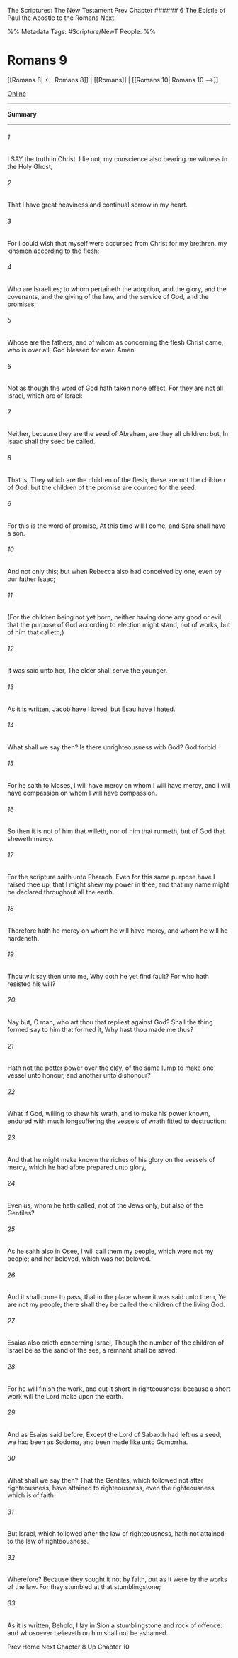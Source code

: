 The Scriptures: The New Testament
Prev
Chapter ###### 6
The Epistle of Paul the Apostle to the Romans
Next

%% Metadata
Tags: #Scripture/NewT
People: 
%%
# Romans 9
[[Romans 8| <-- Romans 8]] | [[Romans]] | [[Romans 10| Romans 10 -->]]

[Online](https://churchofjesuschrist.org/study/scriptures/nt/rom/9?lang=eng)

---
__Summary__



---
###### 1
I SAY the truth in Christ, I lie not, my conscience also bearing me witness in the Holy Ghost,
###### 2
That I have great heaviness and continual sorrow in my heart.
###### 3
For I could wish that myself were accursed from Christ for my brethren, my kinsmen according to the flesh:
###### 4
Who are Israelites; to whom pertaineth the adoption, and the glory, and the covenants, and the giving of the law, and the service of God, and the promises;
###### 5
Whose are the fathers, and of whom as concerning the flesh Christ came, who is over all, God blessed for ever. Amen.
###### 6
Not as though the word of God hath taken none effect. For they are not all Israel, which are of Israel:
###### 7
Neither, because they are the seed of Abraham, are they all children: but, In Isaac shall thy seed be called.
###### 8
That is, They which are the children of the flesh, these are not the children of God: but the children of the promise are counted for the seed.
###### 9
For this is the word of promise, At this time will I come, and Sara shall have a son.
###### 10
And not only this; but when Rebecca also had conceived by one, even by our father Isaac;
###### 11
(For the children being not yet born, neither having done any good or evil, that the purpose of God according to election might stand, not of works, but of him that calleth;)
###### 12
It was said unto her, The elder shall serve the younger.
###### 13
As it is written, Jacob have I loved, but Esau have I hated.
###### 14
What shall we say then? Is there unrighteousness with God? God forbid.
###### 15
For he saith to Moses, I will have mercy on whom I will have mercy, and I will have compassion on whom I will have compassion.
###### 16
So then it is not of him that willeth, nor of him that runneth, but of God that sheweth mercy.
###### 17
For the scripture saith unto Pharaoh, Even for this same purpose have I raised thee up, that I might shew my power in thee, and that my name might be declared throughout all the earth.
###### 18
Therefore hath he mercy on whom he will have mercy, and whom he will he hardeneth.
###### 19
Thou wilt say then unto me, Why doth he yet find fault? For who hath resisted his will?
###### 20
Nay but, O man, who art thou that repliest against God? Shall the thing formed say to him that formed it, Why hast thou made me thus?
###### 21
Hath not the potter power over the clay, of the same lump to make one vessel unto honour, and another unto dishonour?
###### 22
What if God, willing to shew his wrath, and to make his power known, endured with much longsuffering the vessels of wrath fitted to destruction:
###### 23
And that he might make known the riches of his glory on the vessels of mercy, which he had afore prepared unto glory,
###### 24
Even us, whom he hath called, not of the Jews only, but also of the Gentiles?
###### 25
As he saith also in Osee, I will call them my people, which were not my people; and her beloved, which was not beloved.
###### 26
And it shall come to pass, that in the place where it was said unto them, Ye are not my people; there shall they be called the children of the living God.
###### 27
Esaias also crieth concerning Israel, Though the number of the children of Israel be as the sand of the sea, a remnant shall be saved:
###### 28
For he will finish the work, and cut it short in righteousness: because a short work will the Lord make upon the earth.
###### 29
And as Esaias said before, Except the Lord of Sabaoth had left us a seed, we had been as Sodoma, and been made like unto Gomorrha.
###### 30
What shall we say then? That the Gentiles, which followed not after righteousness, have attained to righteousness, even the righteousness which is of faith.
###### 31
But Israel, which followed after the law of righteousness, hath not attained to the law of righteousness.
###### 32
Wherefore? Because they sought it not by faith, but as it were by the works of the law. For they stumbled at that stumblingstone;
###### 33
As it is written, Behold, I lay in Sion a stumblingstone and rock of offence: and whosoever believeth on him shall not be ashamed.

Prev
Home
Next
Chapter 8
Up
Chapter 10



